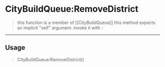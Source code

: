 # CityBuildQueue:RemoveDistrict
> this function is a member of [[CityBuildQueue]]
> this method expects an implicit "self" argument. invoke it with `:`
-----
## Usage
> CityBuildQueue:RemoveDistrict()
